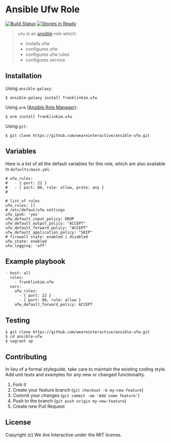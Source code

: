 # Ansible Ufw Role

[![Build Status](https://travis-ci.org/weareinteractive/ansible-ufw.png?branch=master)](https://travis-ci.org/weareinteractive/ansible-ufw)
[![Stories in Ready](https://badge.waffle.io/weareinteractive/ansible-ufw.svg?label=ready&title=Ready)](http://waffle.io/weareinteractive/ansible-ufw)

> `ufw` is an [ansible](http://www.ansible.com) role which: 
> 
> * installs ufw 
> * configures ufw
> * configures ufw rules
> * configures service

## Installation

Using `ansible-galaxy`:

```
$ ansible-galaxy install franklinkim.ufw
```

Using `arm` ([Ansible Role Manager](https://github.com/mirskytech/ansible-role-manager/)):

```
$ arm install franklinkim.ufw
```

Using `git`:

```
$ git clone https://github.com/weareinteractive/ansible-ufw.git
```

## Variables

Here is a list of all the default variables for this role, which are also available in `defaults/main.yml`.

```
# ufw_rules:
#   - { port: 22 }
#   - { port: 80, rule: allow, proto: any }
#

# list of rules
ufw_rules: []
# /etc/defaut/ufw settings
ufw_ipv6: 'yes'
ufw_default_input_policy: DROP
ufw_default_output_policy: "ACCEPT"
ufw_default_forward_policy: "ACCEPT"
ufw_default_application_policy: "SKIP"
# firewall state: enabled | disabled
ufw_state: enabled
ufw_logging: 'off'
```

## Example playbook

```
- host: all
  roles: 
    - franklinkim.ufw
  vars:
    ufw_rules:
      - { port: 22 }
      - { port: 80, rule: allow }
    ufw_default_forward_policy: ACCEPT
```

## Testing

```
$ git clone https://github.com/weareinteractive/ansible-ufw.git
$ cd ansible-ufw
$ vagrant up
```

## Contributing
In lieu of a formal styleguide, take care to maintain the existing coding style. Add unit tests and examples for any new or changed functionality.

1. Fork it
2. Create your feature branch (`git checkout -b my-new-feature`)
3. Commit your changes (`git commit -am 'Add some feature'`)
4. Push to the branch (`git push origin my-new-feature`)
5. Create new Pull Request

## License
Copyright (c) We Are Interactive under the MIT license.
